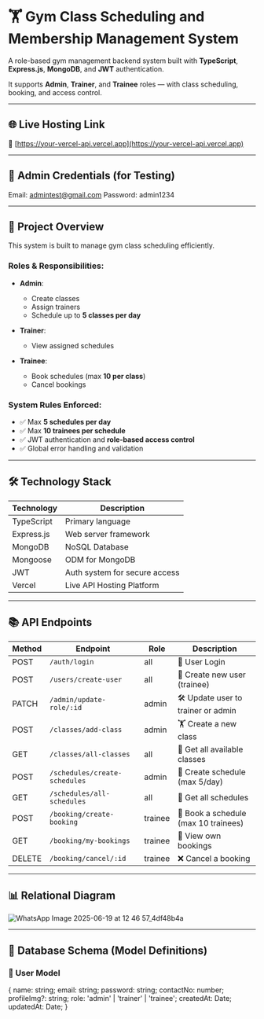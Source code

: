 # 🏋️ Gym Class Scheduling and Membership Management System

A role-based gym management backend system built with **TypeScript**, **Express.js**, **MongoDB**, and **JWT** authentication.

It supports **Admin**, **Trainer**, and **Trainee** roles — with class scheduling, booking, and access control.

---

## 🌐 Live Hosting Link

🔗 [https://your-vercel-api.vercel.app](https://your-vercel-api.vercel.app)

---

## 🔐 Admin Credentials (for Testing)
Email: admintest@gmail.com
Password: admin1234

---

## 🧾 Project Overview

This system is built to manage gym class scheduling efficiently.

### Roles & Responsibilities:

- **Admin**:
  - Create classes
  - Assign trainers
  - Schedule up to **5 classes per day**

- **Trainer**:
  - View assigned schedules

- **Trainee**:
  - Book schedules (max **10 per class**)
  - Cancel bookings

### System Rules Enforced:

- ✅ Max **5 schedules per day**
- ✅ Max **10 trainees per schedule**
- ✅ JWT authentication and **role-based access control**
- ✅ Global error handling and validation

---

## 🛠 Technology Stack

| Technology   | Description                        |
|--------------|------------------------------------|
| TypeScript   | Primary language                   |
| Express.js   | Web server framework               |
| MongoDB      | NoSQL Database                     |
| Mongoose     | ODM for MongoDB                    |
| JWT          | Auth system for secure access      |
| Vercel       | Live API Hosting Platform          |

---

## 📚 API Endpoints

| Method | Endpoint                      | Role      | Description                            |
|--------|-------------------------------|-----------|----------------------------------------|
| POST   | `/auth/login`                | all       | 🔐 User Login                           |
| POST   | `/users/create-user`         | all       | 👤 Create new user (trainee)            |
| PATCH  | `/admin/update-role/:id`     | admin     | 🛠️ Update user to trainer or admin      |
| POST   | `/classes/add-class`         | admin     | 🏋️ Create a new class                   |
| GET    | `/classes/all-classes`       | all       | 📖 Get all available classes            |
| POST   | `/schedules/create-schedules`| admin     | 📅 Create schedule (max 5/day)          |
| GET    | `/schedules/all-schedules`   | all       | 📆 Get all schedules                    |
| POST   | `/booking/create-booking`    | trainee   | 📝 Book a schedule (max 10 trainees)    |
| GET    | `/booking/my-bookings`       | trainee   | 👀 View own bookings                    |
| DELETE | `/booking/cancel/:id`        | trainee   | ❌ Cancel a booking                     |

---

## 📊 Relational Diagram

![WhatsApp Image 2025-06-19 at 12 46 57_4df48b4a](https://github.com/user-attachments/assets/73a0b730-0b5f-480e-bdc1-a6677105e2c2)


---

## 🧬 Database Schema (Model Definitions)

### 👤 User Model
{
  name: string;
  email: string;
  password: string;
  contactNo: number;
  profileImg?: string;
  role: 'admin' | 'trainer' | 'trainee';
  createdAt: Date;
  updatedAt: Date;
}

